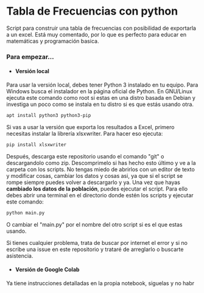 # Tabla de Frecuencias con python
 Script para construir una tabla de frecuencias con posibilidad de exportarla a un excel. Está muy comentado, por lo que es perfecto para educar en matemáticas y programación basica.

### Para empezar...
- #### Versión local
Para usar la versión local, debes tener Python 3 instalado en tu equipo. Para Windows busca el instalador en la página oficial de Python. En GNU/Linux ejecuta este comando como root si estas en una distro basada en Debian y investiga un poco como se instala en tu distro si es que estás usando otra.
```bash
apt install python3 python3-pip
```

Si vas a usar la versión que exporta los resultados a Excel, primero necesitas instalar la librería xlsxwriter. Para hacer eso ejecuta:
```bash
pip install xlsxwriter
```
Después, descarga este repositorio usando el comando "git" o descargandolo como zip. Descomprimelo si has hecho esto último y ve a la carpeta con los scripts.
No tengas miedo de abrirlos con un editor de texto y modificar cosas, cambiar los datos y cosas asi, ya que si el script se rompe siempre puedes volver a descargarlo y ya.
Una vez que hayas **cambiado los datos de la población**, puedes ejecutar el script. Para ello debes abrir una terminal en el directorio donde estén los scripts y ejecutar este comando:
```bash
python main.py
```
O cambiar el "main.py" por el nombre del otro script si es el que estas usando.

Si tienes cualquier problema, trata de buscar por internet el error y si no escribe una issue en este repositorio y trataré de arreglarlo o buscarte asistencia. 
- #### Versión de Google Colab
Ya tiene instrucciones detalladas en la propia notebook, siguelas y no habr
